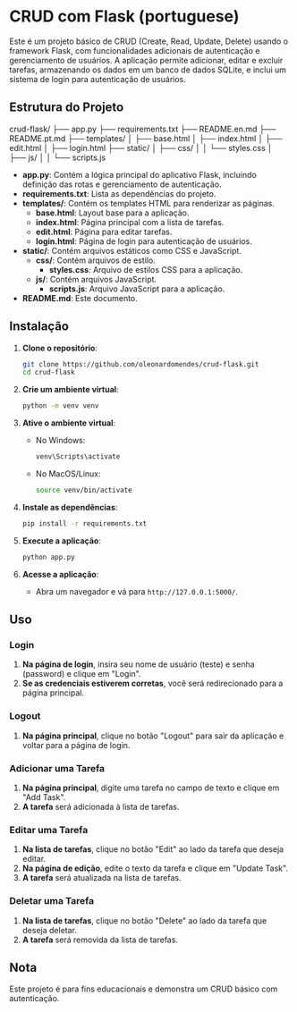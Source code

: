 # CRUD com Flask (portuguese)

Este é um projeto básico de CRUD (Create, Read, Update, Delete) usando o framework Flask, com funcionalidades adicionais de autenticação e gerenciamento de usuários. A aplicação permite adicionar, editar e excluir tarefas, armazenando os dados em um banco de dados SQLite, e inclui um sistema de login para autenticação de usuários.

## Estrutura do Projeto

crud-flask/
├── app.py
├── requirements.txt
├── README.en.md
├── README.pt.md
├── templates/
│ ├── base.html
│ ├── index.html
│ ├── edit.html
│ ├── login.html
├── static/
│ ├── css/
│ │ └── styles.css
│ ├── js/
│ │ └── scripts.js

- **app.py**: Contém a lógica principal do aplicativo Flask, incluindo definição das rotas e gerenciamento de autenticação.
- **requirements.txt**: Lista as dependências do projeto.
- **templates/**: Contém os templates HTML para renderizar as páginas.
    - **base.html**: Layout base para a aplicação.
    - **index.html**: Página principal com a lista de tarefas.
    - **edit.html**: Página para editar tarefas.
    - **login.html**: Página de login para autenticação de usuários.
- **static/**: Contém arquivos estáticos como CSS e JavaScript.
    - **css/**: Contém arquivos de estilo.
        - **styles.css**: Arquivo de estilos CSS para a aplicação.
    - **js/**: Contém arquivos JavaScript.
        - **scripts.js**: Arquivo JavaScript para a aplicação.
- **README.md**: Este documento.

## Instalação

1. **Clone o repositório**:
    ```bash
    git clone https://github.com/oleonardomendes/crud-flask.git
    cd crud-flask
    ```

2. **Crie um ambiente virtual**:
    ```bash
    python -m venv venv
    ```

3. **Ative o ambiente virtual**:
    - No Windows:
        ```bash
        venv\Scripts\activate
        ```
    - No MacOS/Linux:
        ```bash
        source venv/bin/activate
        ```

4. **Instale as dependências**:
    ```bash
    pip install -r requirements.txt
    ```

5. **Execute a aplicação**:
    ```bash
    python app.py
    ```

6. **Acesse a aplicação**:
    - Abra um navegador e vá para `http://127.0.0.1:5000/`.

## Uso

### Login

1. **Na página de login**, insira seu nome de usuário (teste) e senha (password) e clique em "Login".
2. **Se as credenciais estiverem corretas**, você será redirecionado para a página principal.

### Logout

1. **Na página principal**, clique no botão "Logout" para sair da aplicação e voltar para a página de login.

### Adicionar uma Tarefa

1. **Na página principal**, digite uma tarefa no campo de texto e clique em "Add Task".
2. **A tarefa** será adicionada à lista de tarefas.

### Editar uma Tarefa

1. **Na lista de tarefas**, clique no botão "Edit" ao lado da tarefa que deseja editar.
2. **Na página de edição**, edite o texto da tarefa e clique em "Update Task".
3. **A tarefa** será atualizada na lista de tarefas.

### Deletar uma Tarefa

1. **Na lista de tarefas**, clique no botão "Delete" ao lado da tarefa que deseja deletar.
2. **A tarefa** será removida da lista de tarefas.
## Nota

Este projeto é para fins educacionais e demonstra um CRUD básico com autenticação.

